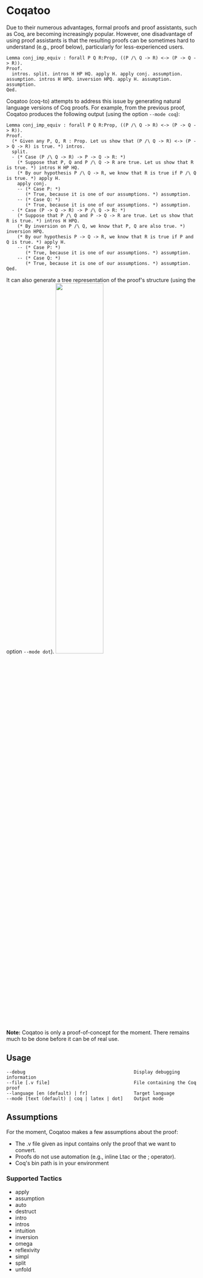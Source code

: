 # Coqatoo
Due to their numerous advantages, formal proofs and proof assistants, such as Coq, are becoming increasingly popular. However, one disadvantage of using proof assistants is that the resulting proofs can be sometimes hard to understand (e.g., proof below), particularly for less-experienced users. 
```ML
Lemma conj_imp_equiv : forall P Q R:Prop, ((P /\ Q -> R) <-> (P -> Q -> R)).
Proof.
  intros. split. intros H HP HQ. apply H. apply conj. assumption. assumption. intros H HPQ. inversion HPQ. apply H. assumption. assumption.
Qed.
```

Coqatoo (coq-to) attempts to address this issue by generating natural language versions of Coq proofs. For example, from the previous proof, Coqatoo produces the following output (using the option `--mode coq`):
```ML
Lemma conj_imp_equiv : forall P Q R:Prop, ((P /\ Q -> R) <-> (P -> Q -> R)).
Proof.
  (* Given any P, Q, R : Prop. Let us show that (P /\ Q -> R) <-> (P -> Q -> R) is true. *) intros.
  split.
  - (* Case (P /\ Q -> R) -> P -> Q -> R: *)
    (* Suppose that P, Q and P /\ Q -> R are true. Let us show that R is true. *) intros H HP HQ.
    (* By our hypothesis P /\ Q -> R, we know that R is true if P /\ Q  is true. *) apply H.
    apply conj.
    -- (* Case P: *)
       (* True, because it is one of our assumptions. *) assumption.
    -- (* Case Q: *)
       (* True, because it is one of our assumptions. *) assumption.
  - (* Case (P -> Q -> R) -> P /\ Q -> R: *)
    (* Suppose that P /\ Q and P -> Q -> R are true. Let us show that R is true. *) intros H HPQ.
    (* By inversion on P /\ Q, we know that P, Q are also true. *) inversion HPQ.
    (* By our hypothesis P -> Q -> R, we know that R is true if P and Q is true. *) apply H.
    -- (* Case P: *)
       (* True, because it is one of our assumptions. *) assumption.
    -- (* Case Q: *)
       (* True, because it is one of our assumptions. *) assumption.
Qed.
```

It can also generate a tree representation of the proof's structure (using the option `--mode dot`).
<img src="https://i.imgur.com/3vwBaw0.png" width="50%" />

**Note:** Coqatoo is only a proof-of-concept for the moment. There remains much to be done before it can be of real use. 

## Usage
```
--debug                                        Display debugging information
--file [.v file]                               File containing the Coq proof
--language [en (default) | fr]                 Target language
--mode [text (default) | coq | latex | dot]    Output mode
```

## Assumptions
For the moment, Coqatoo makes a few assumptions about the proof:
 - The .v file given as input contains only the proof that we want to convert.
 - Proofs do not use automation (e.g., inline Ltac or the ; operator).
 - Coq's bin path is in your environment

### Supported Tactics
 - apply
 - assumption
 - auto
 - destruct
 - intro
 - intros
 - intuition
 - inversion
 - omega
 - reflexivity
 - simpl
 - split
 - unfold